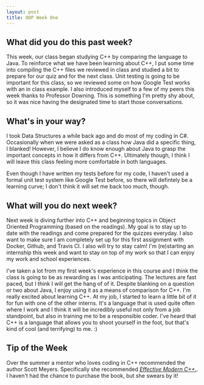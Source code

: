 ```yaml
---
layout: post
title: OOP Week One
---
```


## What did you do this past week?

This week, our class began studying C++ by comparing the language to Java. To reinforce what we have been learning about C++, I put some time into compiling the C++ files we reviewed in class and studied a bit to prepare for our quiz and for the next class. 
Unit testing is going to be important for this class, so we reviewed some on how Google Test works with an in class example. 
I also introduced myself to a few of my peers this week thanks to Professor Downing. This is something I'm pretty shy about, so it was nice having the designated time to start those conversations. 

## What's in your way?

I took Data Structures a while back ago and do most of my coding in C#. Occasionally when we were asked as a class how Java did a specific thing, I blanked! However, I believe I do know enough about Java to grasp the important concepts in how it differs from C++. Ultimately though, I think I will leave this class feeling more comfortable in both languages. 

Even though I have written my tests before for my code, I haven't used a formal unit test system like Google Test before, so there will defintely be a learning curve; I don't think it will set me back too much, though.

## What will you do next week?

Next week is diving further into C++ and beginning topics in Object Oriented Programming (based on the readings). My goal is to stay up to date with the readings and come prepared for the quizzes everyday. I also want to make sure I am completely set up for this first assignment with Docker, Github, and Travis CI. I also will try to stay calm! I'm (re)starting an internship this week and want to stay on top of my work so that I can enjoy my work and school experiences.

I've taken a lot from my first week's experience in this course and I think the class is going to be as rewarding as I was anticipating. The lectures are fast paced, but I think I will get the hang of of it. Despite blanking on a question or two about Java, I enjoy using it as a means of comparison for C++. I'm really excited about learning C++. At my job, I started to learn a little bit of it for fun with one of the other interns. It's a language that is used quite often where I work and I think it will be incredibly useful not only from a job standpoint, but also in training me to be a responsible coder. I've heard that C++ is a language that allows you to shoot yourself in the foot, but that's kind of cool (and terrifying) to me. :) 

## Tip of the Week
Over the summer a mentor who loves coding in C++ recommended the author Scott Meyers. Specifically she recommended [_Effective Modern C++_.](https://www.amazon.com/Effective-Modern-Specific-Ways-Improve/dp/1491903996/ref=pd_sim_sbs_14_2?ie=UTF8&psc=1&refRID=P1GGYER01448NBGFGA7N). I haven't had the chance to purchase the book, but she swears by it!
